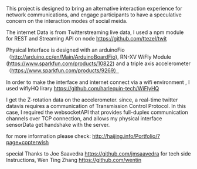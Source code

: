 This project is designed to bring an alternative interaction experience for network communications, and engage participants to have a speculative concern on the interaction modes of social meida.

The internet Data is from Twitterstreaming live data, I used a npm module for REST and Streaming API on node https://github.com/ttezel/twit

Physical Interface is designed with an arduinoFio（http://arduino.cc/en/Main/ArduinoBoardFio), RN-XV WiFly Module (https://www.sparkfun.com/products/10822) and a triple axis accelerometer（https://www.sparkfun.com/products/9269）

In order to make the interface and internet connect via a wifi environment , I used wiflyHQ lirary https://github.com/harlequin-tech/WiFlyHQ

I get the Z-rotation data on the accelerometer. since, a real-time twitter datavis requires a communication of Transmission Control Protocol. In this case, I required the websocketAPI that provides full-duplex communication channels over TCP connection, and allows my physical interface sensorData get handshake with the server.

for more information please check:
http://haijing.info/Portfolio/?page=copterwish


special Thanks to Joe Saavedra https://github.com/jmsaavedra for tech side Instructions, Wen Ting Zhang https://github.com/wentin


